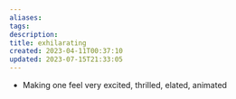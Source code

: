 ```yaml
---
aliases: 
tags: 
description:
title: exhilarating
created: 2023-04-11T00:37:10
updated: 2023-07-15T21:33:05
---
```

- Making one feel very excited, thrilled, elated, animated
